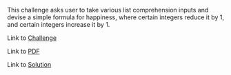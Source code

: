This challenge asks user to take various list comprehension inputs and devise a simple formula for happiness, where certain integers reduce it by 1, and certain integers increase it by 1.


Link to [Challenge](https://www.hackerrank.com/challenges/no-idea/problem)

Link to [PDF](./no-idea.pdf)

Link to [Solution](./no_idea.py)
